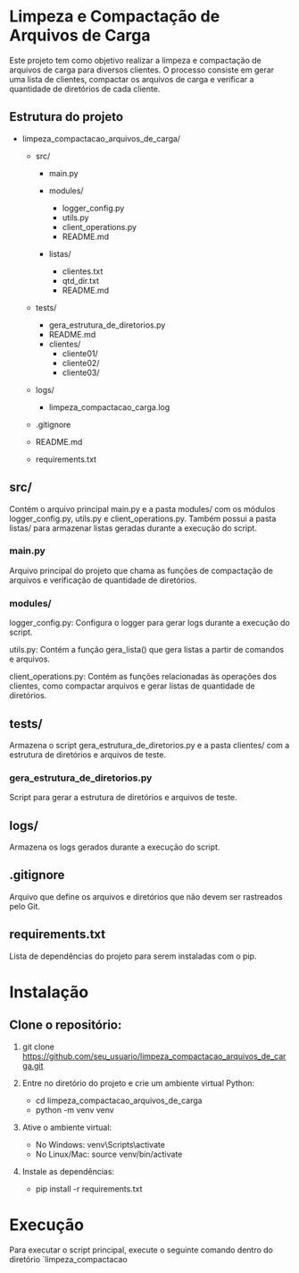 # Limpeza e Compactação de Arquivos de Carga

Este projeto tem como objetivo realizar a limpeza e compactação de arquivos de carga para diversos clientes. O processo consiste em gerar uma lista de clientes, compactar os arquivos de carga e verificar a quantidade de diretórios de cada cliente.

## Estrutura do projeto

- limpeza_compactacao_arquivos_de_carga/

    - src/
        - main.py

        - modules/
             - logger_config.py
             - utils.py      
             - client_operations.py
             - README.md   
        - listas/
            - clientes.txt
            - qtd_dir.txt
            - README.md

    - tests/
        - gera_estrutura_de_diretorios.py
        - README.md
        - clientes/
             - cliente01/
             - cliente02/
             - cliente03/

    - logs/
         - limpeza_compactacao_carga.log

    - .gitignore

    - README.md

    - requirements.txt
	
## src/

Contém o arquivo principal main.py e a pasta modules/ com os módulos logger_config.py, utils.py e client_operations.py. Também possui a pasta listas/ para armazenar listas geradas durante a execução do script.

### main.py

Arquivo principal do projeto que chama as funções de compactação de arquivos e verificação de quantidade de diretórios.

### modules/

logger_config.py: Configura o logger para gerar logs durante a execução do script.

utils.py: Contém a função gera_lista() que gera listas a partir de comandos e arquivos.

client_operations.py: Contém as funções relacionadas às operações dos clientes, como compactar arquivos e gerar listas de quantidade de diretórios.

## tests/

Armazena o script gera_estrutura_de_diretorios.py e a pasta clientes/ com a estrutura de diretórios e arquivos de teste.

### gera_estrutura_de_diretorios.py

Script para gerar a estrutura de diretórios e arquivos de teste.

## logs/

Armazena os logs gerados durante a execução do script.

## .gitignore

Arquivo que define os arquivos e diretórios que não devem ser rastreados pelo Git.

## requirements.txt

Lista de dependências do projeto para serem instaladas com o pip.

# Instalação

## Clone o repositório:

1. git clone https://github.com/seu_usuario/limpeza_compactacao_arquivos_de_carga.git

2. Entre no diretório do projeto e crie um ambiente virtual Python:

    - cd limpeza_compactacao_arquivos_de_carga
    - python -m venv venv    

3. Ative o ambiente virtual:

    - No Windows: venv\Scripts\activate
    - No Linux/Mac: source venv/bin/activate

4. Instale as dependências:

    - pip install -r requirements.txt

# Execução

Para executar o script principal, execute o seguinte comando dentro do diretório `limpeza_compactacao
